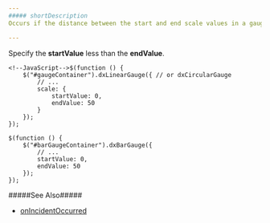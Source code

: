 ```yaml
---
##### shortDescription
Occurs if the distance between the start and end scale values in a gauge equals zero.

---
```

Specify the **startValue** less than the **endValue**.

    <!--JavaScript-->$(function () {
        $("#gaugeContainer").dxLinearGauge({ // or dxCircularGauge
            // ...
            scale: {
                startValue: 0,
                endValue: 50
            }
        });
    });

    $(function () {
        $("#barGaugeContainer").dxBarGauge({
            // ...
            startValue: 0,
            endValue: 50
        });
    });

#####See Also#####
- [onIncidentOccurred](/api-reference/20%20Data%20Visualization%20Widgets/BaseWidget/1%20Configuration/onIncidentOccurred.md '/Documentation/ApiReference/Data_Visualization_Widgets/dxCircularGauge/Configuration/#onIncidentOccurred')